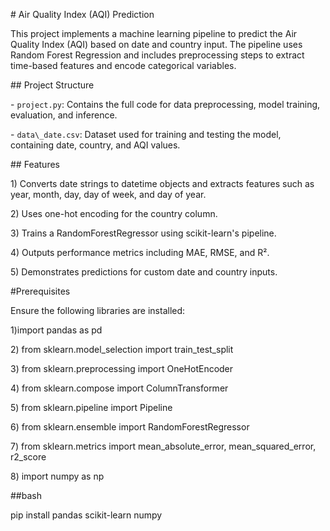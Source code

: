 \# Air Quality Index (AQI) Prediction



This project implements a machine learning pipeline to predict the Air Quality Index (AQI) based on date and country input. The pipeline uses Random Forest Regression and includes preprocessing steps to extract time-based features and encode categorical variables.



\## Project Structure



\- `project.py`: Contains the full code for data preprocessing, model training, evaluation, and inference.

\- `data\_date.csv`: Dataset used for training and testing the model, containing date, country, and AQI values.



\## Features



1\) Converts date strings to datetime objects and extracts features such as year, month, day, day of week, and day of year.



2\) Uses one-hot encoding for the country column.



3\) Trains a RandomForestRegressor using scikit-learn's pipeline.



4\) Outputs performance metrics including MAE, RMSE, and R².



5\) Demonstrates predictions for custom date and country inputs.





\#Prerequisites



Ensure the following libraries are installed:



1)import pandas as pd



2\) from sklearn.model\_selection import train\_test\_split



3\) from sklearn.preprocessing import OneHotEncoder



4\) from sklearn.compose import ColumnTransformer



5\) from sklearn.pipeline import Pipeline



6\) from sklearn.ensemble import RandomForestRegressor



7\) from sklearn.metrics import mean\_absolute\_error, mean\_squared\_error, r2\_score



8\) import numpy as np



\##bash

pip install pandas scikit-learn numpy



